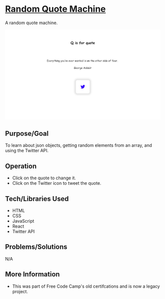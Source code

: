 # [Random Quote Machine](https://wmcooper2.com/random-quote-machine)
A random quote machine.

![Screenshot](screenshot.jpg)

## Purpose/Goal
To learn about json objects, getting random elements from an array, and using the Twitter API.

## Operation
* Click on the quote to change it.
* Click on the Twitter icon to tweet the quote.

## Tech/Libraries Used
* HTML
* CSS
* JavaScript
* React
* Twitter API

## Problems/Solutions
N/A

## More Information
* This was part of Free Code Camp's old certifcations and is now a legacy project.
